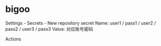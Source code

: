 # bigoo

Settings - Secrets - New repository secret 
  Name: user1 / pass1 / user2 / pass2 / user3 / pass3
  Value: 对应账号密码
  
Actions

